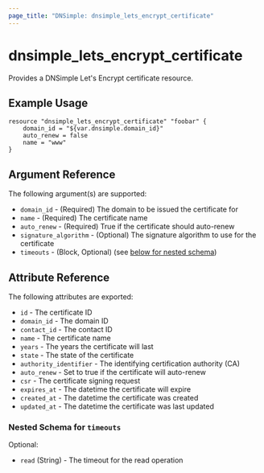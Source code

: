 ```yaml
---
page_title: "DNSimple: dnsimple_lets_encrypt_certificate"
---
```


# dnsimple\_lets_encrypt_certificate

Provides a DNSimple Let's Encrypt certificate resource.

## Example Usage

```hcl
resource "dnsimple_lets_encrypt_certificate" "foobar" {
	domain_id = "${var.dnsimple.domain_id}"
	auto_renew = false
	name = "www"
}
```

## Argument Reference

The following argument(s) are supported:

* `domain_id` - (Required) The domain to be issued the certificate for
* `name` - (Required) The certificate name
* `auto_renew` - (Required) True if the certificate should auto-renew
* `signature_algorithm` - (Optional) The signature algorithm to use for the certificate
* `timeouts` - (Block, Optional) (see [below for nested schema](#nestedblock--timeouts))

## Attribute Reference

The following attributes are exported:

* `id` - The certificate ID
* `domain_id` - The domain ID
* `contact_id` - The contact ID
* `name` - The certificate name
* `years` - The years the certificate will last
* `state` - The state of the certificate
* `authority_identifier` - The identifying certification authority (CA)
* `auto_renew` - Set to true if the certificate will auto-renew
* `csr` - The certificate signing request
* `expires_at` - The datetime the certificate will expire
* `created_at` - The datetime the certificate was created
* `updated_at` - The datetime the certificate was last updated

<a id="nestedblock--timeouts"></a>
### Nested Schema for `timeouts`

Optional:

- `read` (String) - The timeout for the read operation
